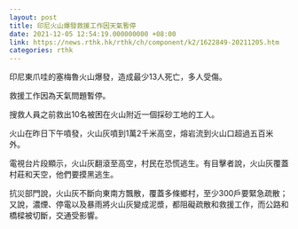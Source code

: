 ```yaml
---
layout: post
title: 印尼火山爆發救援工作因天氣暫停
date: 2021-12-05 12:54:19.000000000 +08:00
link: https://news.rthk.hk/rthk/ch/component/k2/1622849-20211205.htm
categories: rthk
---
```


印尼東爪哇的塞梅魯火山爆發，造成最少13人死亡，多人受傷。

救援工作因為天氣問題暫停。

搜救人員之前救出10名被困在火山附近一個採砂工地的工人。

火山在昨日下午噴發，火山灰噴到1萬2千米高空，熔岩流到火山口超過五百米外。

電視台片段顯示，火山灰翻滾至高空，村民在恐慌逃生。有目擊者說，火山灰覆蓋村莊和天空，他們要摸黑逃生。

抗災部門說，火山灰不斷向東南方飄散，覆蓋多條鄉村，至少300戶要緊急疏散；又說，濃煙、停電以及暴雨將火山灰變成泥漿，都阻礙疏散和救援工作，而公路和橋樑被切斷，交通受影響。
